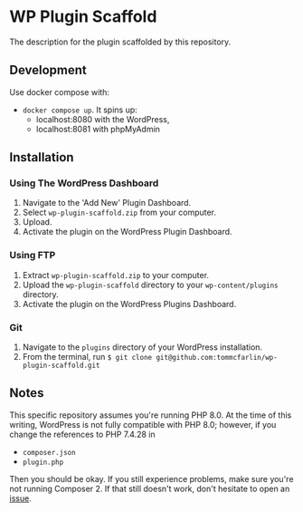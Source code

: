 # WP Plugin Scaffold

The description for the plugin scaffolded by this repository.

## Development

Use docker compose with:

* `docker compose up`. It spins up:
  * localhost:8080 with the WordPress,
  * localhost:8081 with phpMyAdmin

## Installation

### Using The WordPress Dashboard

1. Navigate to the 'Add New' Plugin Dashboard.
2. Select `wp-plugin-scaffold.zip` from your computer.
3. Upload.
4. Activate the plugin on the WordPress Plugin Dashboard.

### Using FTP

1. Extract `wp-plugin-scaffold.zip` to your computer.
2. Upload the `wp-plugin-scaffold` directory to your `wp-content/plugins` directory.
3. Activate the plugin on the WordPress Plugins Dashboard.

### Git

1. Navigate to the `plugins` directory of your WordPress installation.
2. From the terminal, run `$ git clone git@github.com:tommcfarlin/wp-plugin-scaffold.git`

## Notes

This specific repository assumes you're running PHP 8.0.  At the time of this writing, WordPress is not fully compatible with PHP 8.0; however, if you change the references to PHP 7.4.28 in

* `composer.json`
* `plugin.php`

Then you should be okay. If you still experience problems, make sure you're not running Composer 2. If that still doesn't work, don't hesitate to open an [issue](https://github.com/tommcfarlin/wp-plugin-scaffold/issues).
